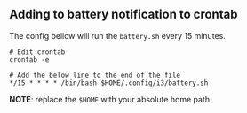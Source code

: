 ## Adding to battery notification to crontab
The config bellow will run the `battery.sh` every 15 minutes.
```shell
# Edit crontab
crontab -e

# Add the below line to the end of the file
*/15 * * * * /bin/bash $HOME/.config/i3/battery.sh
```
**NOTE**: replace the `$HOME` with your absolute home path.
